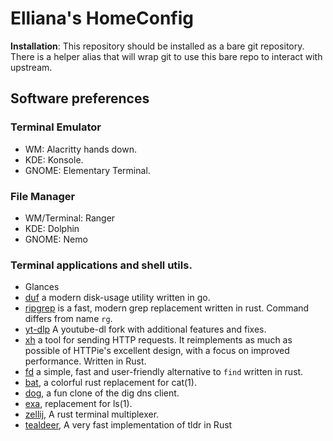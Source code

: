 # Elliana's HomeConfig

**Installation**: This repository should be installed as a bare git repository. There is a helper alias that will wrap git to use this bare repo to interact with upstream.

## Software preferences

### Terminal Emulator

- WM: Alacritty hands down.
- KDE: Konsole.
- GNOME: Elementary Terminal.

### File Manager

- WM/Terminal: Ranger
- KDE: Dolphin
- GNOME: Nemo

### Terminal applications and shell utils.

- Glances
- [duf](https://github.com/muesli/duf) a modern disk-usage utility written in go.
- [ripgrep](https://github.com/BurntSushi/ripgrep) is a fast, modern grep replacement written in rust. Command differs from name `rg`.
- [yt-dlp](https://github.com/yt-dlp/yt-dlp) A youtube-dl fork with additional features and fixes.
- [xh](https://github.com/ducaale/xh) a tool for sending HTTP requests. It reimplements as much as possible of HTTPie's excellent design, with a focus on improved performance. Written in Rust.
- [fd](https://github.com/sharkdp/fd) a simple, fast and user-friendly alternative to `find` written in rust.
- [bat](https://github.com/sharkdp/bat), a colorful rust replacement for cat(1).
- [dog](https://github.com/ogham/dog), a fun clone of the dig dns client.
- [exa](https://github.com/ogham/exa), replacement for ls(1).
- [zellij](https://github.com/zellij-org/zellij/), A rust terminal multiplexer.
- [tealdeer](https://github.com/dbrgn/tealdeer), A very fast implementation of tldr in Rust
